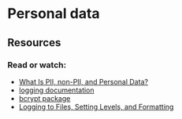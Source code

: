 # Personal data

## Resources

### Read or watch:

- [What Is PII, non-PII, and Personal Data?](https://intranet.aluswe.com/rltoken/foPGuA-2Dz3K1Y40Zc_Qvg)
- [logging documentation](https://intranet.aluswe.com/rltoken/U2Y7GJNwzVPTTvmpsyZ4sg)
- [bcrypt package](https://intranet.aluswe.com/rltoken/rvDYLUTaAWqtkhSQAJf4zA)
- [Logging to Files, Setting Levels, and Formatting](https://intranet.aluswe.com/rltoken/sxnkG_PQ8BcYeFGWAIRnjg)

